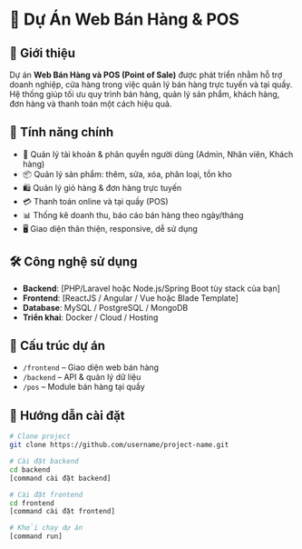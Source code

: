 # 🛒 Dự Án Web Bán Hàng & POS

## 📌 Giới thiệu
Dự án **Web Bán Hàng và POS (Point of Sale)** được phát triển nhằm hỗ trợ doanh nghiệp, cửa hàng trong việc quản lý bán hàng trực tuyến và tại quầy.  
Hệ thống giúp tối ưu quy trình bán hàng, quản lý sản phẩm, khách hàng, đơn hàng và thanh toán một cách hiệu quả.

## 🚀 Tính năng chính
- 👤 Quản lý tài khoản & phân quyền người dùng (Admin, Nhân viên, Khách hàng)  
- 📦 Quản lý sản phẩm: thêm, sửa, xóa, phân loại, tồn kho  
- 🛍️ Quản lý giỏ hàng & đơn hàng trực tuyến  
- 💳 Thanh toán online và tại quầy (POS)  
- 📊 Thống kê doanh thu, báo cáo bán hàng theo ngày/tháng  
- 🖥️ Giao diện thân thiện, responsive, dễ sử dụng  

## 🛠️ Công nghệ sử dụng
- **Backend**: [PHP/Laravel hoặc Node.js/Spring Boot tùy stack của bạn]  
- **Frontend**: [ReactJS / Angular / Vue hoặc Blade Template]  
- **Database**: MySQL / PostgreSQL / MongoDB  
- **Triển khai**: Docker / Cloud / Hosting  

## 📂 Cấu trúc dự án
- `/frontend` – Giao diện web bán hàng  
- `/backend` – API & quản lý dữ liệu  
- `/pos` – Module bán hàng tại quầy  

## 📖 Hướng dẫn cài đặt
```bash
# Clone project
git clone https://github.com/username/project-name.git

# Cài đặt backend
cd backend
[command cài đặt backend]

# Cài đặt frontend
cd frontend
[command cài đặt frontend]

# Khởi chạy dự án
[command run]

